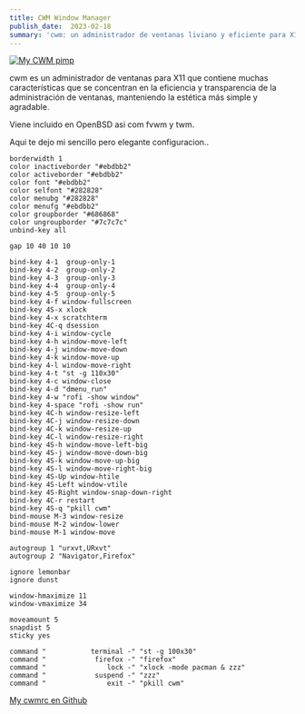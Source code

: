 ```yaml
---
title: CWM Window Manager 
publish_date:  2023-02-18
summary: 'cwm: un administrador de ventanas liviano y eficiente para X11'
---
```


[![My CWM pimp](/my-cwm-openbsd.png)](https://man.openbsd.org/cwm.1)


cwm es un administrador de ventanas para X11 que contiene muchas características que se concentran 
en la eficiencia y transparencia de la administración de ventanas, manteniendo la estética más simple 
y agradable.

Viene incluido en OpenBSD asi com fvwm y twm.

Aqui te dejo mi sencillo pero elegante configuracion..


```
borderwidth 1
color inactiveborder "#ebdbb2"
color activeborder "#ebdbb2"
color font "#ebdbb2"
color selfont "#282828"
color menubg "#282828"
color menufg "#ebdbb2"
color groupborder "#686868"
color ungroupborder "#7c7c7c"
unbind-key all

gap 10 40 10 10

bind-key 4-1  group-only-1
bind-key 4-2  group-only-2
bind-key 4-3  group-only-3
bind-key 4-4  group-only-4
bind-key 4-5  group-only-5
bind-key 4-f window-fullscreen
bind-key 4S-x xlock
bind-key 4-x scratchterm
bind-key 4C-q dsession
bind-key 4-i window-cycle
bind-key 4-h window-move-left
bind-key 4-j window-move-down
bind-key 4-k window-move-up
bind-key 4-l window-move-right
bind-key 4-t "st -g 110x30"
bind-key 4-c window-close
bind-key 4-d "dmenu_run"
bind-key 4-w "rofi -show window"
bind-key 4-space "rofi -show run"
bind-key 4C-h window-resize-left
bind-key 4C-j window-resize-down
bind-key 4C-k window-resize-up 
bind-key 4C-l window-resize-right
bind-key 4S-h window-move-left-big
bind-key 4S-j window-move-down-big
bind-key 4S-k window-move-up-big
bind-key 4S-l window-move-right-big
bind-key 4S-Up window-htile
bind-key 4S-Left window-vtile
bind-key 4S-Right window-snap-down-right
bind-key 4C-r restart
bind-key 4S-q "pkill cwm"
bind-mouse M-3 window-resize
bind-mouse M-2 window-lower
bind-mouse M-1 window-move

autogroup 1 "urxvt,URxvt"
autogroup 2 "Navigator,Firefox"

ignore lemonbar
ignore dunst

window-hmaximize 11 
window-vmaximize 34

moveamount 5
snapdist 5
sticky yes

command "           terminal -" "st -g 100x30"
command "            firefox -" "firefox"
command "               lock -" "xlock -mode pacman & zzz"
command "            suspend -" "zzz"
command "               exit -" "pkill cwm"

```

[My cwmrc en Github](https://gist.github.com/dev1lsconf/cae520cbb960d346d9aba1ec71b597b3)
